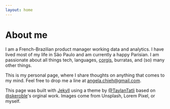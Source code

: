 ```yaml
---
layout: home
---
```

# About me

I am a French-Brazilian product manager working data and analytics. I have lived most of my life in São Paulo and am currently a happy Parisian. I am passionate about all things tech, languages, [corgis](https://www.reddit.com/r/corgi/), burratas, and (so) many other things.

This is my personal page, where I share thoughts on anything that comes to my mind. Feel free to drop me a line at [angela.chieh@gmail.com](mailto:angela.chieh@gmail.com?Subject=Hi!).

This page was built with [Jekyll](https://jekyllrb.com/) using a theme by [@TaylanTatli](https://github.com/TaylanTatli) based on [@skeroble](https://github.com/srekoble)'s orginal work. Images come from Unsplash, Lorem Pixel, or myself.